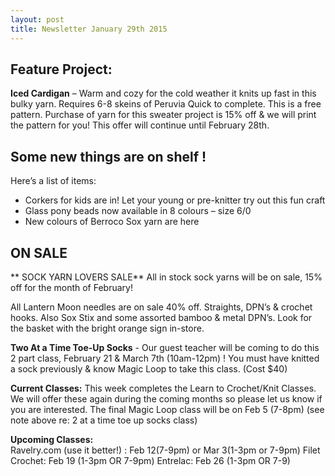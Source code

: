 ```yaml
---
layout: post
title: Newsletter January 29th 2015
---
```


## Feature Project:
**Iced Cardigan** – Warm and cozy for the cold weather it knits up fast in this bulky yarn. Requires 6-8 skeins of Peruvia Quick to complete. This is a free pattern.  Purchase of yarn for this sweater project is 15% off & we will print the pattern for you! This offer will continue until February 28th.

## Some new things are on shelf !
Here’s a list of items:
-  Corkers for kids are in!  Let your young or pre-knitter try out this fun craft
-  Glass pony beads now available in 8 colours – size 6/0
-  New colours of Berroco Sox yarn are here 

## ON SALE
**  SOCK YARN LOVERS SALE**
All in stock sock yarns will be on sale, 15% off for the month of February! 
 
All Lantern Moon needles are on sale 40% off.  Straights, DPN’s & crochet hooks. Also Sox Stix and some assorted bamboo & metal DPN’s. Look for the basket with the bright orange sign in-store.

**Two At a Time Toe-Up Socks**  - Our guest teacher will be coming to do this 2 part class, February 21 & March 7th (10am-12pm) !  You must have knitted a sock previously & know Magic Loop to take this class.   (Cost $40)

**Current Classes:**
This week completes the Learn to Crochet/Knit Classes. We will offer these again during the coming months so please let us know if you are interested. The final Magic Loop class will be on Feb 5 (7-8pm) (see note above re: 2 at a time toe up socks class)

**Upcoming Classes:**  
Ravelry.com (use it better!) : Feb 12(7-9pm) or Mar 3(1-3pm or 7-9pm)
Filet Crochet: Feb 19 (1-3pm OR 7-9pm)
Entrelac: Feb 26 (1-3pm  OR  7-9)
